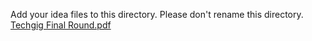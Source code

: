 Add your idea files to this directory. Please don't rename this directory.
[Techgig Final Round.pdf](https://github.com/pavan-kephi/Helix/files/8935587/Techgig.Final.Round.pdf)
